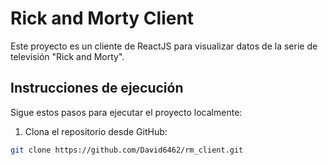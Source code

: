 # Rick and Morty Client

Este proyecto es un cliente de ReactJS para visualizar datos de la serie de televisión "Rick and Morty".

## Instrucciones de ejecución

Sigue estos pasos para ejecutar el proyecto localmente:

1. Clona el repositorio desde GitHub:

```bash
git clone https://github.com/David6462/rm_client.git
